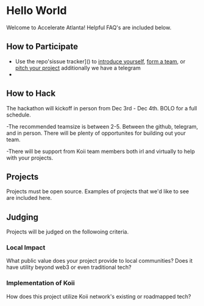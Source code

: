 # Hello World 

Welcome to Accelerate Atlanta! Helpful FAQ's are included below.


## How to Participate

- Use the repo'sissue tracker]() to [introduce yourself](), [form a team](), or [pitch your project]() additionally we have a telegram
-
## How to Hack

The hackathon will kickoff in person from Dec 3rd - Dec 4th. BOLO for a full schedule. 

-The recommended teamsize is between 2-5. Between the github, telegram, and in person. There will be plenty of opportunites for building out your team. 

-There will be support from Koii team members both irl and virtually to help with your projects. 

## Projects

Projects must be open source. Examples of projects that we'd like to see are included here. 

## Judging 

Projects will be judged on the followoing criteria.

### Local Impact

What public value does your project provide to local communities? Does it have utility beyond web3 or even traditional tech? 

### Implementation of Koii

How does this project utilize Koii network's existing or roadmapped tech?

